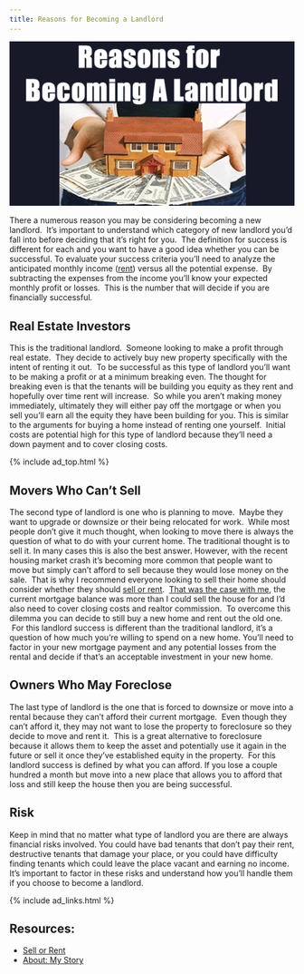```yaml
---
title: Reasons for Becoming a Landlord
---
```


![Reasons for Becoming a Landlord](/images/reasons-for-becoming-a-landlord.gif)

There a numerous reason you may be considering becoming a new landlord.  It&#8217;s important to understand which category of new landlord you&#8217;d fall into before deciding that it&#8217;s right for you.  The definition for success is different for each and you want to have a good idea whether you can be successful. To evaluate your success criteria you&#8217;ll need to analyze the anticipated monthly income ([rent][1]) versus all the potential expense.  By subtracting the expenses from the income you&#8217;ll know your expected monthly profit or losses.  This is the number that will decide if you are financially successful.

## Real Estate Investors

This is the traditional landlord.  Someone looking to make a profit through real estate.  They decide to actively buy new property specifically with the intent of renting it out.  To be successful as this type of landlord you&#8217;ll want to be making a profit or at a minimum breaking even. The thought for breaking even is that the tenants will be building you equity as they rent and hopefully over time rent will increase.  So while you aren&#8217;t making money immediately, ultimately they will either pay off the mortgage or when you sell you&#8217;ll earn all the equity they have been building for you. This is similar to the arguments for buying a home instead of renting one yourself.  Initial costs are potential high for this type of landlord because they&#8217;ll need a down payment and to cover closing costs.

{% include ad_top.html %}

## Movers Who Can&#8217;t Sell

The second type of landlord is one who is planning to move.  Maybe they want to upgrade or downsize or their being relocated for work.  While most people don&#8217;t give it much thought, when looking to move there is always the question of what to do with your current home. The traditional thought is to sell it. In many cases this is also the best answer. However, with the recent housing market crash it&#8217;s becoming more common that people want to move but simply can&#8217;t afford to sell because they would lose money on the sale.  That is why I recommend everyone looking to sell their home should consider whether they should [sell or rent][2].  [That was the case with me][3], the current mortgage balance was more than I could sell the house for and I&#8217;d also need to cover closing costs and realtor commission.  To overcome this dilemma you can decide to still buy a new home and rent out the old one.  For this landlord success is different than the traditional landlord, it&#8217;s a question of how much you&#8217;re willing to spend on a new home. You&#8217;ll need to factor in your new mortgage payment and any potential losses from the rental and decide if that&#8217;s an acceptable investment in your new home.

## Owners Who May Foreclose

The last type of landlord is the one that is forced to downsize or move into a rental because they can&#8217;t afford their current mortgage.  Even though they can&#8217;t afford it, they may not want to lose the property to foreclosure so they decide to move and rent it.  This is a great alternative to foreclosure because it allows them to keep the asset and potentially use it again in the future or sell it once they&#8217;ve established equity in the property.  For this landlord success is defined by what you can afford. If you lose a couple hundred a month but move into a new place that allows you to afford that loss and still keep the house then you are being successful.

## Risk

Keep in mind that no matter what type of landlord you are there are always financial risks involved. You could have bad tenants that don&#8217;t pay their rent, destructive tenants that damage your place, or you could have difficulty finding tenants which could leave the place vacant and earning no income. It&#8217;s important to factor in these risks and understand how you&#8217;ll handle them if you choose to become a landlord.

{% include ad_links.html %}

## Resources:

*   [Sell or Rent][2]
*   [About: My Story][3]

 [1]: /finances/rent/ "Setting Rent"
 [2]: /finances/sell-vs-rent/
 [3]: /about/

